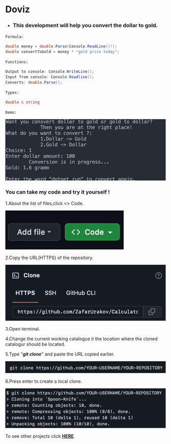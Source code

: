 # Doviz
- ### This development will help you convert the dollar to gold.
  
`Formula:`
```C#
double money = double.Parse(Console.ReadLine()!);
double convertToGold = money * "gold price today";
```
`Functions:`
```C#
Output to console: Console.WriteLine();
Input from console: Console.Readline();
Converts: double.Parse();
```
`Types:`
```C#
double & string 
```
`Demo:`

![](demo/demo0.png)

### You can take my code and try it yourself !

1.About the list of files,click <> Code.

![](./demo/demo1.png)

2.Copy the URL(HTTPS) of the repository.

![](demo/demo2.png)

3.Open terminal.

4.Change the current working catalogue ti the location where the cloned catalogur should be located.

5.Type "***git clone***" and paste the URL copied earlier.

![](demo/demo3.png)

6.Press enter to create a local clone.

![](demo/demo4.png)

To see other projects click **[HERE](https://github.com/ZafarUrakov)**.

